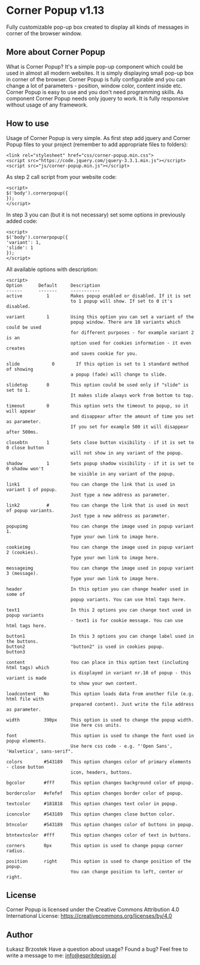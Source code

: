 # Corner Popup v1.13

Fully customizable pop-up box created to display all kinds of messages in corner of the browser window.

## More about Corner Popup

What is Corner Popup? It's a simple pop-up component which could be used in almost all modern websites. It is simply displaying small pop-up box in corner of the browser. Corner Popup is fully configurable and you can change a lot of parameters - position, window color, content inside etc. Corner Popup is easy to use and you don't need programming skills. As component Corner Popup needs only jquery to work. It is fully responsive without usage of any framework.

## How to use

Usage of Corner Popup is very simple. As first step add jquery and
Corner Popup files to your project (remember to add appropriate
files to folders):

```
<link rel="stylesheet" href="css/corner-popup.min.css">
<script src="https://code.jquery.com/jquery-3.3.1.min.js"></script>
<script src="js/corner-popup.min.js"></script>
```

As step 2 call script from your website code:

```
<script>
$('body').cornerpopup({
});
</script>
```

In step 3 you can (but it is not necessary) set some options
in previously added code:

```
<script>
$('body').cornerpopup({
'variant': 1,
'slide': 1
});
</script>
```

All available options with description:

```
<script>
Option      Default     Description
------      -------     -----------
active	       1       	Makes popup enabled or disabled. If it is set 
                        to 1 popup will show. If set to 0 it's disabled.

variant	       1      	Using this option you can set a variant of the 
                        popup window. There are 10 variants which could be used 
                        for different purposes - for example variant 2 is an 
                        option used for cookies information - it even creates 
                        and saves cookie for you.

slide	         0        If this option is set to 1 standard method of showing 
                        a popup (fade) will change to slide.

slidetop       0        This option could be used only if "slide" is set to 1. 
                        It makes slide always work from bottom to top.

timeout	       0        This option sets the timeout to popup, so it will appear 
                        and disappear after the amount of time you set as parameter. 
                        If you set for example 500 it will disappear after 500ms.

closebtn       1        Sets close button visibility - if it is set to 0 close button 
                        will not show in any variant of the popup.

shadow         1        Sets popup shadow visibility - if it is set to 0 shadow won't 
                        be visible in any variant of the popup.

link1                   You can change the link that is used in variant 1 of popup. 
                        Just type a new address as parameter.

link2          #        You can change the link that is used in most of popup variants. 
                        Just type a new address as parameter.

popupimg                You can change the image used in popup variant 1. 
                        Type your own link to image here.

cookieimg               You can change the image used in popup variant 2 (cookies). 
                        Type your own link to image here.

messageimg              You can change the image used in popup variant 3 (message). 
                        Type your own link to image here.

header                  In this option you can change header used in some of 
                        popup variants. You can use html tags here.

text1                   In this 2 options you can change text used in popup variants 
                        - text1 is for cookie message. You can use html tags here.

button1                 In this 3 options you can change label used in the buttons. 
button2                 "button2" is used in cookies popup.
button3		          

content                 You can place in this option text (including html tags) which 
                        is displayed in variant nr.10 of popup - this variant is made 
                        to show your own content.

loadcontent   No        This option loads data from another file (e.g. html file with 
                        prepared content). Just write the file address as parameter.

width         390px     This option is used to change the popup width. 
                        Use here css units.

font                    This option is used to change the font used in popup elements. 
                        Use here css code - e.g. "'Open Sans', 'Halvetica', sans-serif".

colors	      #543189   This option changes color of primary elements - close button 
                        icon, headers, buttons.

bgcolor	      #fff      This option changes background color of popup.

bordercolor   #efefef   This option changes border color of popup.

textcolor     #181818   This option changes text color in popup.

iconcolor     #543189   This option changes close button color.

btncolor      #543189   This option changes color of buttons in popup.

btntextcolor  #fff      This option changes color of text in buttons.

corners	      0px       This option is used to change popup corner radius.

position      right     This option is used to change position of the popup. 
                        You can change position to left, center or right.
```

## License

Corner Popup is licensed under the Creative Commons Attribution 4.0 
International License: https://creativecommons.org/licenses/by/4.0

## Author

Łukasz Brzostek
Have a question about usage? Found a bug?
Feel free to write a message to me: info@espritdesign.pl
